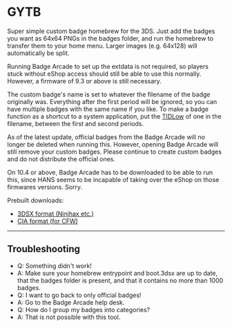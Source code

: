 # GYTB
Super simple custom badge homebrew for the 3DS. Just add the badges you want as 64x64 PNGs in the badges folder, and run the homebrew to transfer them to your home menu. Larger images (e.g. 64x128) will automatically be split.

Running Badge Arcade to set up the extdata is not required, so players stuck without eShop access should still be able to use this normally. However, a firmware of 9.3 or above is still necessary.

The custom badge's name is set to whatever the filename of the badge originally was. Everything after the first period will be ignored, so you can have multiple badges with the same name if you like. To make a badge function as a shortcut to a system application, put the [TIDLow](http://3dbrew.org/wiki/Title_list#00040010_-_System_Applications) of one in the filename, between the first and second periods.

As of the latest update, official badges from the Badge Arcade will no longer be deleted when running this. However, opening Badge Arcade will still remove your custom badges. Please continue to create custom badges and do not distribute the official ones.

On 10.4 or above, Badge Arcade has to be downloaded to be able to run this, since HANS seems to be incapable of taking over the eShop on those firmwares versions. Sorry.

Prebuilt downloads:
* [3DSX format (Ninjhax etc.)](https://dl.dropboxusercontent.com/u/183608682/GYTB.zip)
* [CIA format (for CFW)](https://dl.dropboxusercontent.com/u/183608682/GYTB_cia.zip)

----

## Troubleshooting

* Q: Something didn't work!
* A: Make sure your homebrew entrypoint and boot.3dsx are up to date, that the badges folder is present, and that it contains no more than 1000 badges.
* Q: I want to go back to only official badges!
* A: Go to the Badge Arcade help desk.
* Q: How do I group my badges into categories?
* A: That is not possible with this tool.
